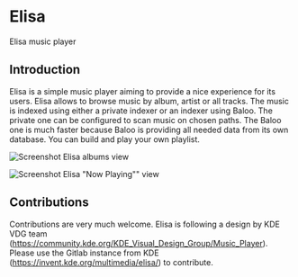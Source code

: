 <!--
SPDX-FileCopyrightText: 2017 Matthieu Gallien <matthieu_gallien@yahoo.fr>

SPDX-License-Identifier: LGPL-3.0-or-later
-->

# Elisa

Elisa music player

## Introduction

Elisa is a simple music player aiming to provide a nice experience for its users.
Elisa allows to browse music by album, artist or all tracks. The music is indexed
using either a private indexer or an indexer using Baloo. The private one can be
configured to scan music on chosen paths. The Baloo one is much faster because
Baloo is providing all needed data from its own database. You can build and play
your own playlist.

![Screenshot Elisa albums view](https://community.kde.org/images.community/3/35/Elisa_albums_view.png)

![Screenshot Elisa "Now Playing"" view](https://community.kde.org/images.community/7/75/Elisa_now_playing_view.png)


## Contributions

Contributions are very much welcome. Elisa is following a design by KDE VDG team
(https://community.kde.org/KDE_Visual_Design_Group/Music_Player).
Please use the Gitlab instance from KDE (https://invent.kde.org/multimedia/elisa/) to contribute.

